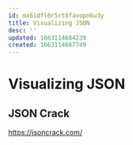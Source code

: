 ```yaml
---
id: mx6idfl0r5rt8favopn6u3y
title: Visualizing JSON
desc: ''
updated: 1663114684239
created: 1663114667749
---
```

# Visualizing JSON

## JSON Crack

https://jsoncrack.com/
